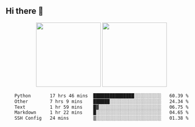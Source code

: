 ## Hi there 👋
<div align="center">
<span>  </span>
<img height="170px" src="https://github-readme-stats.vercel.app/api?username=LZvoid&show_icons=true&count_private==true&v=3" /><span>        </span><img height="170px" src="https://github-readme-stats.vercel.app/api/top-langs/?username=LZvoid&layout=compact&langs_count=8&v=3" />
<span>  </span>
</div>
<div align="center">

<!--START_SECTION:waka-->

```txt
Python       17 hrs 46 mins  ███████████████░░░░░░░░░░   60.39 %
Other        7 hrs 9 mins    ██████░░░░░░░░░░░░░░░░░░░   24.34 %
Text         1 hr 59 mins    █▓░░░░░░░░░░░░░░░░░░░░░░░   06.75 %
Markdown     1 hr 22 mins    █░░░░░░░░░░░░░░░░░░░░░░░░   04.65 %
SSH Config   24 mins         ▒░░░░░░░░░░░░░░░░░░░░░░░░   01.38 %
```

<!--END_SECTION:waka-->
</div>
